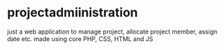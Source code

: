 # projectadmiinistration
just a web application to manage project, allocate project member, assign date etc.
made using core PHP, CSS, HTML and JS
